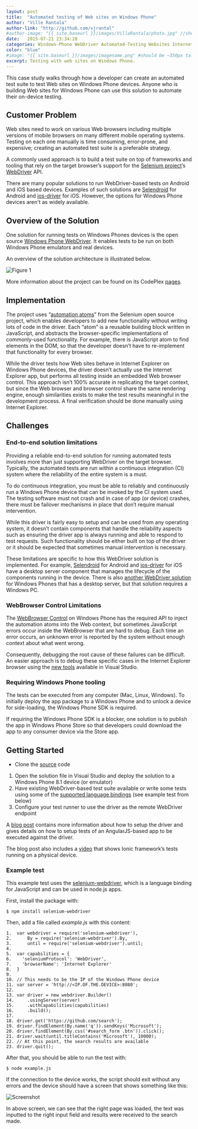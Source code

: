 ```yaml
---
layout: post
title:  "Automated testing of Web sites on Windows Phone"
author: "Ville Rantala"
author-link: "http://github.com/vjrantal"
#author-image: "{{ site.baseurl }}/images/VillaRantala/photo.jpg" //should be square dimensions
date:   2015-07-21 23:34:28
categories: Windows-Phone WebDriver Automated-Testing Websites Internet-Explorer
color: "blue"
#image: "{{ site.baseurl }}/images/imagename.png" #should be ~350px tall
excerpt: Testing with web sites on Windows Phone.
---
```


This case study walks through how a developer can create an automated test suite to test Web sites on Windows Phone devices. Anyone who is building Web sites for Windows Phone can use this solution to automate their on-device testing.

## Customer Problem

Web sites need to work on various Web browsers including multiple versions of mobile browsers on many different mobile operating systems. Testing on each one manually is time consuming, error-prone, and expensive; creating an automated test suite is a preferable strategy.

A commonly used approach is to build a test suite on top of frameworks and tooling that rely on the target browser’s support for the [Selenium project](http://www.seleniumhq.org/)’s [WebDriver](http://www.w3.org/TR/webdriver/) API.

There are many popular solutions to run WebDriver-based tests on Android and iOS based devices. Examples of such solutions are [Selendroid](http://selendroid.io/) for Android and [ios-driver](http://ios-driver.github.io/ios-driver/) for iOS. However, the options for Windows Phone devices aren't as widely available.

## Overview of the Solution

One solution for running tests on Windows Phones devices is the open source [Windows Phone WebDriver](http://winphonewebdriver.codeplex.com/). It enables tests to be run on both Windows Phone emulators and real devices.

An overview of the solution architecture is illustrated below.

![Figure 1]({{site.baseurl}}/images/2015-07-21-Automated-testing-of-Web-sites-on-Windows-Phone_images/image001.png)

More information about the project can be found on its CodePlex [pages](http://winphonewebdriver.codeplex.com/).

## Implementation

The project uses “[automation atoms](https://code.google.com/p/selenium/wiki/AutomationAtoms)” from the Selenium open source project, which enables developers to add new functionality without writing lots of code in the driver. Each “atom” is a reusable building block written in JavaScript, and abstracts the browser-specific implementations of commonly-used functionality. For example, there is JavaScript atom to find elements in the DOM, so that the developer doesn’t have to re-implement that functionality for every browser.

While the driver tests how Web sites behave in Internet Explorer on Windows Phone devices, the driver doesn’t actually use the Internet Explorer app, but performs all testing inside an embedded Web browser control. This approach isn’t 100% accurate in replicating the target context, but since the Web browser and browser control share the same rendering engine, enough similarities exists to make the test results meaningful in the development process.  A final verification should be done manually using Internet Explorer.

## Challenges

### End-to-end solution limitations

Providing a reliable end-to-end solution for running automated tests involves more than just supporting WebDriver on the target browser. Typically, the automated tests are run within a continuous integration (CI) system where the reliability of the entire system is a must.

To do continuous integration, you must be able to reliably and continuously run a Windows Phone device that can be invoked by the CI system used. The testing software must not crash and in case of app (or device) crashes, there must be failover mechanisms in place that don’t require manual intervention.

While this driver is fairly easy to setup and can be used from any operating system, it doesn’t contain components that handle the reliability aspects such as ensuring the driver app is always running and able to respond to test requests. Such functionality should be either built on top of the driver or it should be expected that sometimes manual intervention is necessary.

These limitations are specific to how this WebDriver solution is implemented. For example, [Selendroid](http://selendroid.io/) for Android and [ios-driver](http://ios-driver.github.io/ios-driver/) for iOS have a desktop server component that manages the lifecycle of the components running in the device. There is also [another WebDriver solution](https://github.com/forcedotcom/windowsphonedriver) for Windows Phones that has a desktop server, but that solution requires a Windows PC.

### WebBrowser Control Limitations

The [WebBrowser Control](https://msdn.microsoft.com/en-us/library/windows/apps/ff431797%28v=vs.105%29.aspx) on Windows Phone has the required API to inject the automation atoms into the Web context, but sometimes JavaScript errors occur inside the WebBrowser that are hard to debug. Each time an error occurs, an unknown error is reported by the system without enough context about what went wrong.

Consequently, debugging the root cause of these failures can be difficult. An easier approach is to debug these specific cases in the Internet Explorer browser using the [new tools](http://blogs.msdn.com/b/visualstudioalm/archive/2014/04/04/diagnosing-mobile-website-issues-on-windows-phone-8-1-with-visual-studio.aspx) available in Visual Studio.

### Requiring Windows Phone tooling

The tests can be executed from any computer (Mac, Linux, Windows).  To initially deploy the app package to a Windows Phone and to unlock a device for side-loading, the Windows Phone SDK is required.

If requiring the Windows Phone SDK is a blocker, one solution is to publish the app in Windows Phone Store so that developers could download the app to any consumer device via the Store app.

## Getting Started

- Clone the [source](http://winphonewebdriver.codeplex.com/SourceControl/network/forks/vjrantal/winphonewebdriver) <span class="MsoHyperlink">code</span>

1.  Open the solution file in Visual Studio and deploy the solution to a Windows Phone 8.1 device (or emulator)
2.  Have existing WebDriver-based test suite available or write some tests using some of the [supported language bindings](http://www.seleniumhq.org/download/#client-drivers) (see example test from below)
3.  Configure your test runner to use the driver as the remote WebDriver endpoint

A [blog post](http://blog.vjrantal.net/2015/02/05/angularjs-automated-testing-on-windows-phone/) contains more information about how to setup the driver and gives details on how to setup tests of an AngularJS-based app to be executed against the driver.

The blog post also includes a [video](https://www.youtube.com/watch?v=juU2GHyCOJc) that shows Ionic framework’s tests running on a physical device.

### Example test

This example test uses the [selenium-webdriver](https://www.npmjs.com/package/selenium-webdriver), which is a language binding for JavaScript and can be used in node.js apps.

First, install the package with:

```
$ npm install selenium-webdriver
```

Then, add a file called _example.js_ with this content:

```
1.	var webdriver = require('selenium-webdriver'),  
2.	    By = require('selenium-webdriver').By,  
3.	    until = require('selenium-webdriver').until;  
4.
5.	var capabilities = {  
6.	  'seleniumProtocol': 'WebDriver',  
7.	  'browserName': 'Internet Explorer'  
8.	}  
9.
10.	// This needs to be the IP of the Windows Phone device  
11.	var server = 'http://<IP.OF.THE.DEVICE>:8080';  
12.
13.	var driver = new webdriver.Builder()  
14.	    .usingServer(server)  
15.	    .withCapabilities(capabilities)  
16.	    .build();  
17.
18.	driver.get('https://github.com/search');  
19.	driver.findElement(By.name('q')).sendKeys('Microsoft');  
20.	driver.findElement(By.css('#search_form .btn')).click();  
21.	driver.wait(until.titleContains('Microsoft'), 10000);  
22.	// At this point, the search results are available  
23.	driver.quit();  
```

After that, you should be able to run the test with:

```
$ node example.js
```

If the connection to the device works, the script should exit without any errors and the device should have a screen that shows something like this:

![Screenshot]({{site.baseurl}}/images/2015-07-21-Automated-testing-of-Web-sites-on-Windows-Phone_images/image002.png)

In above screen, we can see that the right page was loaded, the text was inputted to the right input field and results were received to the search made.
